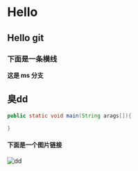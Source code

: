 # Hello
## Hello git
### 下面是一条横线
**这是 ms 分支**

**臭dd**
---
```java
public static void main(String arags[]){

}
```

#### 下面是一个图片链接

![dd](https://ss2.bdstatic.com/70cFvnSh_Q1YnxGkpoWK1HF6hhy/it/u=2878032538,822459592&fm=26&gp=0.jpg)